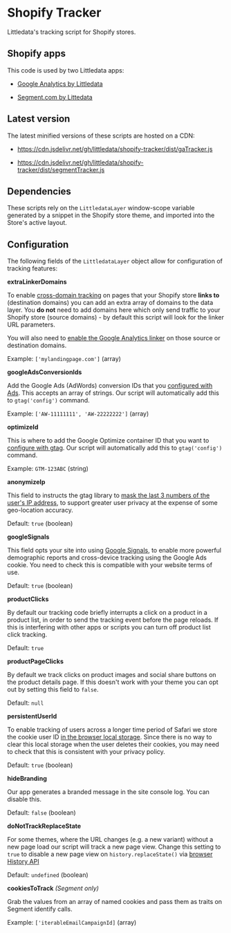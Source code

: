 # Shopify Tracker

Littledata's tracking script for Shopify stores.

## Shopify apps

This code is used by two Littledata apps:

-   [Google Analytics by Littledata](https://apps.shopify.com/littledata)

-   [Segment.com by Littedata](https://apps.shopify.com/segment-com-by-littledata)

## Latest version

The latest minified versions of these scripts are hosted on a CDN:

-   https://cdn.jsdelivr.net/gh/littledata/shopify-tracker/dist/gaTracker.js

-   https://cdn.jsdelivr.net/gh/littledata/shopify-tracker/dist/segmentTracker.js

## Dependencies

These scripts rely on the `LittledataLayer` window-scope variable generated by a snippet in the Shopify store theme, and imported into the Store's active layout.

## Configuration

The following fields of the `LittledataLayer` object allow for configuration of tracking features:

**extraLinkerDomains**

To enable [cross-domain tracking](https://support.google.com/analytics/answer/1033876?hl=en) on pages that your Shopify store **links to** (destination domains) you can add an extra array of domains to the data layer. You **do not** need to add domains here which only send traffic to your Shopify store (source domains) - by default this script will look for the linker URL parameters.

You will also need to [enable the Google Analytics linker](https://developers.google.com/analytics/devguides/collection/gtagjs/cross-domain) on those source or destination domains.

Example: `['mylandingpage.com']` (array)

**googleAdsConversionIds**

Add the Google Ads (AdWords) conversion IDs that you [configured with Ads](https://support.google.com/google-ads/answer/9266898). This accepts an array of strings. Our script will automatically add this to `gtag('config')` command.

Example: `['AW-11111111', 'AW-22222222']` (array)

**optimizeId**

This is where to add the Google Optimize container ID that you want to [configure with gtag](https://support.google.com/optimize/answer/7513085). Our script will automatically add this to `gtag('config')` command.

Example: `GTM-123ABC` (string)

**anonymizeIp**

This field to instructs the gtag library to [mask the last 3 numbers of the user's IP address](https://support.google.com/analytics/answer/2763052), to support greater user privacy at the expense of some geo-location accuracy.

Default: `true` (boolean)

**googleSignals**

This field opts your site into using [Google Signals](https://support.google.com/analytics/answer/7532985?hl=en), to enable more powerful demographic reports and cross-device tracking using the Google Ads cookie. You need to check this is compatible with your website terms of use.

Default: `true` (boolean)

**productClicks**

By default our tracking code briefly interrupts a click on a product in a product list, in order to send the tracking event before the page reloads. If this is interfering with other apps or scripts you can turn off product list click tracking.

Default: `true`

**productPageClicks**

By default we track clicks on product images and social share buttons on the product details page. If this doesn't work with your theme you can opt out by setting this field to `false`.

Default: `null`

**persistentUserId**

To enable tracking of users across a longer time period of Safari we store the cookie user ID [in the browser local storage](https://blog.littledata.io/2019/05/24/how-to-fix-marketing-attribution-for-safari-itp-2-1/). Since there is no way to clear this local storage when the user deletes their cookies, you may need to check that this is consistent with your privacy policy.

Default: `true` (boolean)

**hideBranding**

Our app generates a branded message in the site console log. You can disable this.

Default: `false` (boolean)

**doNotTrackReplaceState**

For some themes, where the URL changes (e.g. a new variant) without a new page load our script will track a new page view. Change this setting to `true` to disable a new page view on `history.replaceState()` via [browser History API](https://developer.mozilla.org/en-US/docs/Web/API/History_API)

Default: `undefined` (boolean)

**cookiesToTrack** _(Segment only)_

Grab the values from an array of named cookies and pass them as traits on Segment identify calls.

Example: `['iterableEmailCampaignId]` (array)
